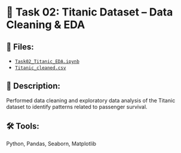 # 🚢 Task 02: Titanic Dataset – Data Cleaning & EDA

## 📂 Files:
- [`Task02_Titanic_EDA.ipynb`](./Task02_Titanic_EDA.ipynb)  
- [`Titanic_cleaned.csv`](./Titanic_cleaned.csv)

## 🧹 Description:
Performed data cleaning and exploratory data analysis of the Titanic dataset to identify patterns related to passenger survival.

## 🛠 Tools:
Python, Pandas, Seaborn, Matplotlib

